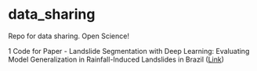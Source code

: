 # data_sharing
Repo for data sharing. Open Science!

1 Code for Paper - Landslide Segmentation with Deep Learning: Evaluating Model Generalization in Rainfall-Induced Landslides in Brazil ([Link](https://github.com/SPAMLab/data_sharing/tree/main/Landslide_Segmentation_with_Deep_Learning_Evaluating_Model_Generalization_in_Rainfall-Induced_Landslides_in_Brazil))